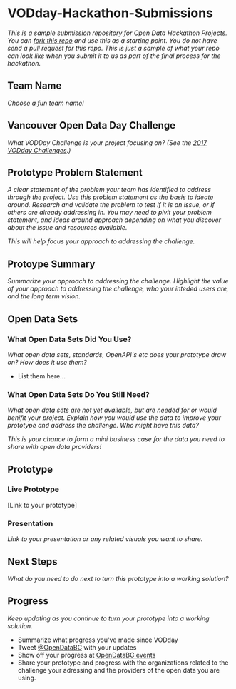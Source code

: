 # VODday-Hackathon-Submissions
*This is a sample submission repository for Open Data Hackathon Projects. You can [fork this repo](https://help.github.com/articles/fork-a-repo/) and use this as a starting point. You do not have send a pull request for this repo. This is just a sample of what your repo can look like when you submit it to us as part of the final process for the hackathon.*

## Team Name
*Choose a fun team name!*



## Vancouver Open Data Day Challenge
*What VODDay Challenge is your project focusing on? (See the [2017 VODday Challenges](https://www.opendatabc.ca/pages/2017-vodday-vancouver-open-data-day#challenges).)*



## Prototype Problem Statement
*A clear statement of the problem your team has identified to address through the project. Use this problem statement as the basis to ideate around. Research and validate the problem to test if it is an issue, or if others are already addressing in. You may need to pivit your problem statement, and ideas around approach depending on what you discover about the issue and resources available.* 

*This will help focus your approach to addressing the challenge.*



## Protoype Summary
*Summarize your approach to addressing the challenge. Highlight the value of your approach to addressing the challenge, who your inteded users are, and the long term vision.*



## Open Data Sets

### What Open Data Sets Did You Use?

*What open data sets, standards, OpenAPI's etc does your prototype draw on? How does it use them?*

 - List them here...
 
 

### What Open Data Sets Do You Still Need?
*What open data sets are not yet available, but are needed for or would benifit your project. Explain how you would use the data to improve your prototype and address the challenge. Who might have this data?*

*This is your chance to form a mini business case for the data you need to share with open data providers!*


## Prototype

### Live Prototype
[Link to your prototype]


### Presentation
*Link to your presentation or any related visuals you want to share.*



## Next Steps
*What do you need to do next to turn this prototype into a working solution?*



## Progress
*Keep updating as you continue to turn your prototype into a working solution.*

 - Summarize what progress you've made since VODday
 - Tweet [@OpenDataBC](https://twitter.com/opendatabc) with your updates
 - Show off your progress at [OpenDataBC events](https://www.meetup.com/OpenDataBC-Vancouver)
 - Share your prototype and progress with the organizations related to the challenge your adressing and the providers of the open data you are using.




